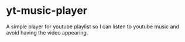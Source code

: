 # yt-music-player
A simple player for youtube playlist so I can listen to youtube music and avoid having the video appearing.
